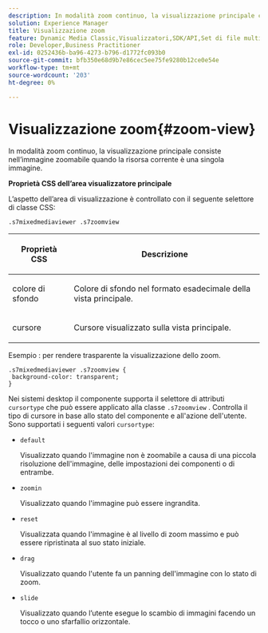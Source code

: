 ```yaml
---
description: In modalità zoom continuo, la visualizzazione principale consiste nell’immagine zoomabile quando la risorsa corrente è una singola immagine.
solution: Experience Manager
title: Visualizzazione zoom
feature: Dynamic Media Classic,Visualizzatori,SDK/API,Set di file multimediali diversi
role: Developer,Business Practitioner
exl-id: 0252436b-ba96-4273-b796-d1772fc093b0
source-git-commit: bfb350e68d9b7e86cec5ee75fe9280b12ce0e54e
workflow-type: tm+mt
source-wordcount: '203'
ht-degree: 0%

---
```


# Visualizzazione zoom{#zoom-view}

In modalità zoom continuo, la visualizzazione principale consiste nell’immagine zoomabile quando la risorsa corrente è una singola immagine.

<!--<a id="section_061E550C1C1D4DB2BD663A898895B38C"></a>-->

**Proprietà CSS dell’area visualizzatore principale**

L’aspetto dell’area di visualizzazione è controllato con il seguente selettore di classe CSS:

```
.s7mixedmediaviewer .s7zoomview
```

<table id="table_94EE3F5BBE4547C0B4943471CEE7EDE4"> 
 <thead> 
  <tr> 
   <th colname="col1" class="entry"> <p> Proprietà CSS </p> </th> 
   <th colname="col2" class="entry"> <p>Descrizione </p> </th> 
  </tr> 
 </thead>
 <tbody> 
  <tr> 
   <td colname="col1"> <p> <span class="codeph"> colore di sfondo  </span> </p> </td> 
   <td colname="col2"> <p> Colore di sfondo nel formato esadecimale della vista principale. </p> </td> 
  </tr> 
  <tr> 
   <td colname="col1"> <p> <span class="codeph"> cursore  </span> </p> </td> 
   <td colname="col2"> <p>Cursore visualizzato sulla vista principale. </p> </td> 
  </tr> 
 </tbody> 
</table>

Esempio : per rendere trasparente la visualizzazione dello zoom.

```
.s7mixedmediaviewer .s7zoomview { 
 background-color: transparent; 
}
```

Nei sistemi desktop il componente supporta il selettore di attributi `cursortype` che può essere applicato alla classe `.s7zoomview` . Controlla il tipo di cursore in base allo stato del componente e all&#39;azione dell&#39;utente. Sono supportati i seguenti valori `cursortype`:

* `default`

   Visualizzato quando l&#39;immagine non è zoomabile a causa di una piccola risoluzione dell&#39;immagine, delle impostazioni dei componenti o di entrambe.

* `zoomin`

   Visualizzato quando l&#39;immagine può essere ingrandita.

* `reset`

   Visualizzata quando l&#39;immagine è al livello di zoom massimo e può essere ripristinata al suo stato iniziale.

* `drag`

   Visualizzato quando l&#39;utente fa un panning dell&#39;immagine con lo stato di zoom.

* `slide`

   Visualizzato quando l’utente esegue lo scambio di immagini facendo un tocco o uno sfarfallio orizzontale.
